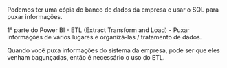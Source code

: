### 

Podemos ter uma cópia do banco de dados da empresa e usar o SQL para puxar informações.

1° parte do Power BI - ETL (Extract Transform and Load) - Puxar informações de vários lugares e organizá-las / tratamento de dados.

Quando você puxa informações do sistema da empresa, pode ser que eles venham bagunçadas, então é necessário o uso do ETL.
